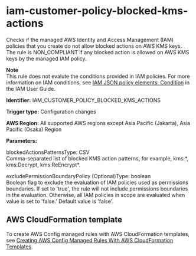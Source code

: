 # iam\-customer\-policy\-blocked\-kms\-actions<a name="iam-customer-policy-blocked-kms-actions"></a>

Checks if the managed AWS Identity and Access Management \(IAM\) policies that you create do not allow blocked actions on AWS KMS keys\. The rule is NON\_COMPLIANT if any blocked action is allowed on AWS KMS keys by the managed IAM policy\. 

**Note**  
This rule does not evalute the conditions provided in IAM policies\. For more information on IAM conditions, see [IAM JSON policy elements: Condition](https://docs.aws.amazon.com/IAM/latest/UserGuide/reference_policies_elements_condition.html) in the IAM User Guide\.

**Identifier:** IAM\_CUSTOMER\_POLICY\_BLOCKED\_KMS\_ACTIONS

**Trigger type:** Configuration changes

**AWS Region:** All supported AWS regions except Asia Pacific \(Jakarta\), Asia Pacific \(Osaka\) Region

**Parameters:**

blockedActionsPatternsType: CSV  
Comma\-separated list of blocked KMS action patterns, for example, kms:\*, kms:Decrypt, kms:ReEncrypt\*\.

excludePermissionBoundaryPolicy \(Optional\)Type: boolean  
Boolean flag to exclude the evaluation of IAM policies used as permissions boundaries\. If set to 'true', the rule will not include permissions boundaries in the evaluation\. Otherwise, all IAM policies in scope are evaluated when value is set to 'false\.' Default value is 'false'\.

## AWS CloudFormation template<a name="w79aac11c32c17b7d321c17"></a>

To create AWS Config managed rules with AWS CloudFormation templates, see [Creating AWS Config Managed Rules With AWS CloudFormation Templates](aws-config-managed-rules-cloudformation-templates.md)\.